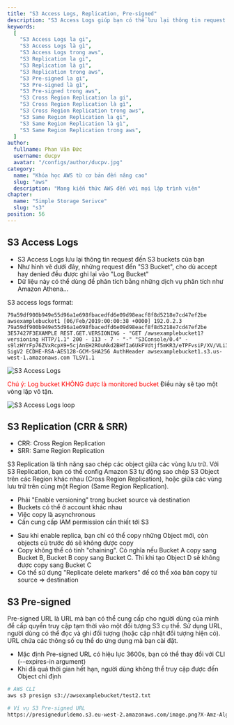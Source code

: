 ```yaml
---
title: "S3 Access Logs, Replication, Pre-signed"
description: "S3 Access Logs giúp bạn có thể lưu lại thông tin request đến S3 buckets. Dữ liệu này có thể dùng để phân tích bằng những dịch vụ phân tích như Amazon Athena...S3 Replication là tính năng sao chép các object giữa các vùng lưu trữ."
keywords:
  [
    "S3 Access Logs la gi",
    "S3 Access Logs là gì",
    "S3 Access Logs trong aws",
    "S3 Replication la gi",
    "S3 Replication là gì",
    "S3 Replication trong aws",
    "S3 Pre-signed la gi",
    "S3 Pre-signed là gì",
    "S3 Pre-signed trong aws",
    "S3 Cross Region Replication la gi",
    "S3 Cross Region Replication là gì",
    "S3 Cross Region Replication trong aws",
    "S3 Same Region Replication la gi",
    "S3 Same Region Replication là gì",
    "S3 Same Region Replication trong aws",
  ]
author:
  fullname: Phan Văn Đức
  username: ducpv
  avatar: "/configs/author/ducpv.jpg"
category:
  name: "Khóa học AWS từ cơ bản đến nâng cao"
  slug: "aws"
  description: "Mang kiến thức AWS đến với mọi lập trình viên"
chapter:
  name: "Simple Storage Serivce"
  slug: "s3"
position: 56
---
```


## S3 Access Logs

- S3 Access Logs lưu lại thông tin request đến S3 buckets của bạn
- Như hình vẽ dưới đây, những request đến "S3 Bucket", cho dù accept hay denied đều được ghi lại vào "Log Bucket"
- Dữ liệu này có thể dùng để phân tích bằng những dịch vụ phân tích như Amazon Athena...

S3 access logs format:

```
79a59df900b949e55d96a1e698fbacedfd6e09d98eacf8f8d5218e7cd47ef2be awsexamplebucket1 [06/Feb/2019:00:00:38 +0000] 192.0.2.3 79a59df900b949e55d96a1e698fbacedfd6e09d98eacf8f8d5218e7cd47ef2be 3E57427F3EXAMPLE REST.GET.VERSIONING - "GET /awsexamplebucket1?versioning HTTP/1.1" 200 - 113 - 7 - "-" "S3Console/0.4" - s9lzHYrFp76ZVxRcpX9+5cjAnEH2ROuNkd2BHfIa6UkFVdtjf5mKR3/eTPFvsiP/XV/VLi31234= SigV2 ECDHE-RSA-AES128-GCM-SHA256 AuthHeader awsexamplebucket1.s3.us-west-1.amazonaws.com TLSV1.1

```

![S3 Access Logs](https://user-images.githubusercontent.com/29729545/150820622-f7eebb9c-aa28-45b7-9d80-a343b31fb451.png)

<span style="color:red">Chú ý: Log bucket KHÔNG được là monitored bucket</span> Điều này sẽ tạo một vòng lặp vô tận.

![S3 Access Logs loop](https://user-images.githubusercontent.com/29729545/150823145-ec002c49-da51-43de-aaed-d3547f1cfd65.png)

## S3 Replication (CRR & SRR)

- CRR: Cross Region Replication
- SRR: Same Region Replication

S3 Replication là tính năng sao chép các object giữa các vùng lưu trữ. Với S3 Replication, bạn có thể config Amazon S3 tự động sao chép S3 Object trên các Region khác nhau (Cross Region Replication), hoặc giữa các vùng lưu trữ trên cùng một Region (Same Region Replication).

- Phải "Enable versioning" trong bucket source và destination
- Buckets có thể ở account khác nhau
- Việc copy là asynchronous
- Cần cung cấp IAM permission cần thiết tới S3

<div class="note">
  <ul>
    <li>Sau khi enable replica, bạn chỉ có thể copy những Object mới, còn objects cũ trước đó sẽ không được copy</li>
    <li>Copy không thể có tính "chaining". Có nghĩa nếu Bucket A copy sang Bucket B, Bucket B copy sang Bucket C. Thì khi tạo Object D sẽ không được copy sang Bucket C</li>
    <li>Có thể sử dụng "Replicate delete markers" để có thể xóa bản copy từ source => destination</li>
  </ul>
</div>

## S3 Pre-signed

Pre-signed URL là URL mà bạn có thể cung cấp cho người dùng của mình để cấp quyền truy cập tạm thời vào một đối tượng S3 cụ thể. Sử dụng URL, người dùng có thể đọc và ghi đối tượng (hoặc cập nhật đối tượng hiện có). URL chứa các thông số cụ thể do ứng dụng mà bạn cài đặt.

- Mặc định Pre-signed URL có hiệu lực 3600s, bạn có thể thay đổi với CLI (--expires-in argument)
- Khi đã quá thời gian hết hạn, người dùng không thể truy cập được đến Object chỉ định

```bash
# AWS CLI
aws s3 presign s3://awsexamplebucket/test2.txt
```

```bash
# Ví vụ S3 Pre-signed URL
https://presignedurldemo.s3.eu-west-2.amazonaws.com/image.png?X-Amz-Algorithm=AWS4-HMAC-SHA256&X-Amz-Credential=AKIAJJWZ7B6WCRGMKFGQ%2F20180210%2Feu-west-2%2Fs3%2Faws4_request&X-Amz-Date=20180210T171315Z&X-Amz-Expires=1800&X-Amz-Signature=12b74b0788aa036bc7c3d03b3f20c61f1f91cc9ad8873e3314255dc479a25351&X-Amz-SignedHeaders=host
```
